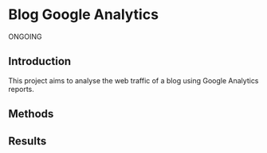 # Blog Google Analytics

ONGOING

## Introduction

This project aims to analyse the web traffic of a blog using Google Analytics reports. 

## Methods


## Results


